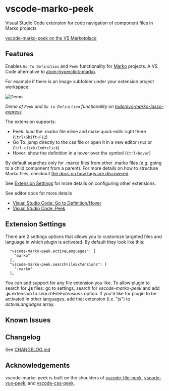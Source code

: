 # vscode-marko-peek

Visual Studio Code extension for code navigation of component files in Marko projects

[vscode-marko-peek on the VS Marketplace](https://marketplace.visualstudio.com/items?itemName=martinkchang.vscode-marko-peek)

## Features

Enables `Go To Definition` and `Peek` functionality for [Marko](https://markojs.com/) projects. A VS Code alternative to [atom-hyperclick-marko](https://github.com/marko-js/atom-hyperclick-marko). 

For example if there is an image subfolder under your extension project workspace:

![Demo](https://github.com/mkchang/vscode-marko-peek/raw/master/images/marko-peek-demo.gif)

*Demo of `Peek` and `Go to Definition` functionality on [todomvc-marko-lasso-express](https://github.com/marko-js-samples/todomvc-marko-lasso-express)*

The extension supports:

 * Peek: load the .marko file inline and make quick edits right there (`Ctrl+Shift+F12`)
 * Go To: jump directly to the css file or open it in a new editor (`F12` or `Ctrl-click/Cmd+click`)
 * Hover: show the definition in a hover over the symbol (`Ctrl+hover`)

By default searches only for .marko files from other .marko files (e.g. going to a child component from a parent). For more details on how to structure Marko files, checkout [the docs on how tags are discovered](https://markojs.com/docs/custom-tags/#how-tags-are-discovered).

See [Extension Settings](#extension-settings) for more details on configuring other extensions.

See editor docs for more details

* [Visual Studio Code: Go to Definition/Hover](https://code.visualstudio.com/docs/editor/editingevolved#_go-to-definition)
* [Visual Studio Code: Peek](https://code.visualstudio.com/docs/editor/editingevolved#_peek)

## Extension Settings

There are 2 settings options that allows you to customize targeted files and language in which plugin is activated. By default they look like this:
```
  "vscode-marko-peek.activeLanguages": [
    "marko"
  ],
  "vscode-marko-peek.searchFileExtensions": [
    ".marko"
  ],
```
You can add support for any file extension you like. To allow plugin to search for **.js** files: go to settings, search for _vscode-marko-peek_ and add **.js** extension to _searchFileExtensions_ option.
If you'd like for plugin to be activated in other languages, add that extension (i.e. "js") to _activeLanguages_ array.

## Known Issues

## Changelog

See [CHANGELOG.md](https://github.com/mkchang/vscode-marko-peek/blob/master/CHANGELOG.md)

## Acknowledgements

vscode-marko-peek is built on the shoulders of [vscode-file-peek](https://github.com/abierbaum/vscode-file-peek), [vscode-vue-peek](https://github.com/fuzinato/vscode-vue-peek), and [vscode-css-peek](https://github.com/pranaygp/vscode-css-peek). 
